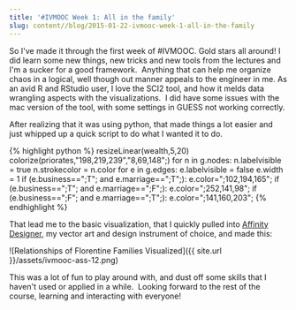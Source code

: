 ```yaml
---
title: '#IVMOOC Week 1: All in the family'
slug: content//blog/2015-01-22-ivmooc-week-1-all-in-the-family
---
```

So I've made it through the first week of #IVMOOC. Gold stars all around!
I did learn some new things, new tricks and new tools from the lectures and I'm a sucker for a good framework.  Anything that can help me organize chaos in a logical, well though out manner appeals to the engineer in me. As an avid R and RStudio user, I love the SCI2 tool, and how it melds data wrangling aspects with the visualizations.  I did have some issues with the mac version of the tool, with some settings in GUESS not working correctly.

After realizing that it was using python, that made things a lot easier and just whipped up a quick script to do what I wanted it to do.

{% highlight python %}
resizeLinear(wealth,5,20)
colorize(priorates,"198,219,239","8,69,148";)
for n in g.nodes:
    n.labelvisible = true
    n.strokecolor = n.color
for e in g.edges:
    e.labelvisible = false
    e.width = 1
    if (e.business==";T"; and e.marriage==";T";):
        e.color=";102,194,165";
    if (e.business==";T"; and e.marriage==";F";):
        e.color=";252,141,98";
    if (e.business==";F"; and e.marriage==";T";):
        e.color=";141,160,203";
{% endhighlight %}

That lead me to the basic visualization, that I quickly pulled into [Affinity Designer](http://affinity.serif.com/en-gb/), my vector art and design instrument of choice, and made this:

![Relationships of Florentine Families Visualized]({{ site.url }}/assets/ivmooc-ass-12.png)

This was a lot of fun to play around with, and dust off some skills that I haven't used or applied in a while.  Looking forward to the rest of the course, learning and interacting with everyone!
